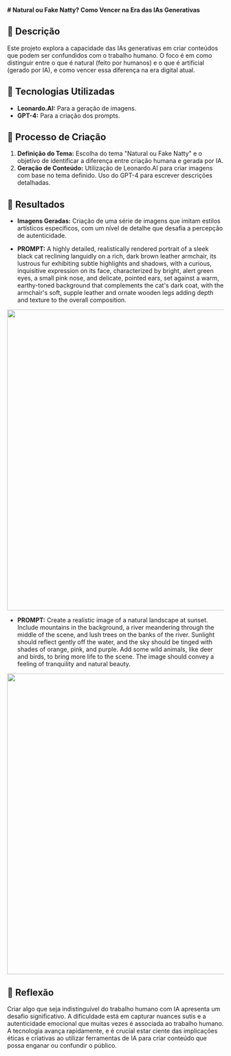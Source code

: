 **# Natural ou Fake Natty? Como Vencer na Era das IAs Generativas**

## 📒 Descrição
Este projeto explora a capacidade das IAs generativas em criar conteúdos que podem ser confundidos com o trabalho humano. O foco é em como distinguir entre o que é natural (feito por humanos) e o que é artificial (gerado por IA), e como vencer essa diferença na era digital atual.

## 🤖 Tecnologias Utilizadas
- **Leonardo.AI:** Para a geração de imagens.
- **GPT-4:** Para a criação dos prompts.

## 🧐 Processo de Criação
1. **Definição do Tema:** Escolha do tema "Natural ou Fake Natty" e o objetivo de identificar a diferença entre criação humana e gerada por IA.
2. **Geração de Conteúdo:** Utilização de Leonardo.AI para criar imagens com base no tema definido. Uso do GPT-4 para escrever descrições detalhadas.

## 🚀 Resultados
- **Imagens Geradas:** Criação de uma série de imagens que imitam estilos artísticos específicos, com um nível de detalhe que desafia a percepção de autenticidade.


- **PROMPT:** A highly detailed, realistically rendered portrait of a sleek black cat reclining languidly on a rich, dark brown leather armchair, its lustrous fur exhibiting subtle highlights and shadows, with a curious, inquisitive expression on its face, characterized by bright, alert green eyes, a small pink nose, and delicate, pointed ears, set against a warm, earthy-toned background that complements the cat's dark coat, with the armchair's soft, supple leather and ornate wooden legs adding depth and texture to the overall composition.
<div align="center">
<img src="https://github.com/user-attachments/assets/e2fee396-326b-45d6-b7f6-49fbfafae42c" width="700px" />
</div>


- **PROMPT:** Create a realistic image of a natural landscape at sunset. Include mountains in the background, a river meandering through the middle of the scene, and lush trees on the banks of the river. Sunlight should reflect gently off the water, and the sky should be tinged with shades of orange, pink, and purple. Add some wild animals, like deer and birds, to bring more life to the scene. The image should convey a feeling of tranquility and natural beauty.
<div align="center">
<img src="https://github.com/user-attachments/assets/54e2fd59-9918-4af2-9922-c904c2c668ab" width="700px" />
</div>

## 💭 Reflexão
Criar algo que seja indistinguível do trabalho humano com IA apresenta um desafio significativo. A dificuldade está em capturar nuances sutis e a autenticidade emocional que muitas vezes é associada ao trabalho humano. A tecnologia avança rapidamente, e é crucial estar ciente das implicações éticas e criativas ao utilizar ferramentas de IA para criar conteúdo que possa enganar ou confundir o público.
